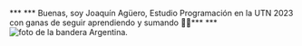 *** *** Buenas, soy Joaquín Agüero, Estudio Programación en la UTN 2023 con ganas de seguir aprendiendo y sumando 👋🧉*** ***
![foto de la bandera Argentina.](https://cdn.pixabay.com/photo/2020/06/28/22/09/argentina-flag-5350831_1280.jpg)


<!--
**aguero101/aguero101** is a ✨ _special_ ✨ repository because its `README.md` (this file) appears on your GitHub profile.

Here are some ideas to get you started:

- 🔭 I’m currently working on ...
- 🌱 I’m currently learning ...
- 👯 I’m looking to collaborate on ...
- 🤔 I’m looking for help with ...
- 💬 Ask me about ...
- 📫 How to reach me: ...
- 😄 Pronouns: ...
- ⚡ Fun fact: ...
-->
